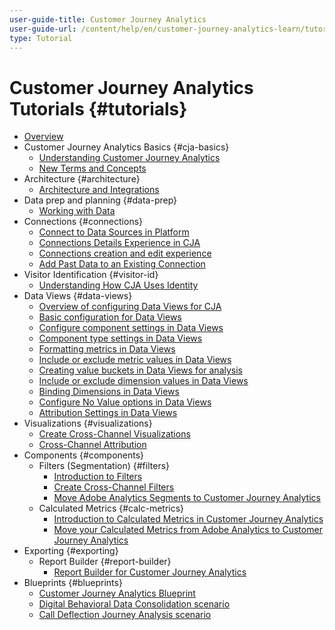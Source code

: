 ```yaml
---
user-guide-title: Customer Journey Analytics
user-guide-url: /content/help/en/customer-journey-analytics-learn/tutorials/overview.html
type: Tutorial
---
```


# Customer Journey Analytics Tutorials {#tutorials}

+ [Overview](overview.md)
+ Customer Journey Analytics Basics {#cja-basics}
  + [Understanding Customer Journey Analytics](cja-basics/understanding-customer-journey-analytics.md)
  + [New Terms and Concepts](cja-basics/new-terms-and-concepts-in-cja.md)
+ Architecture {#architecture}
  + [Architecture and Integrations](architecture/architecture-and-integrations-of-cja.md)
+ Data prep and planning {#data-prep}
  + [Working with Data](data-prep/working-with-data-in-cja.md)
+ Connections {#connections}
  + [Connect to Data Sources in Platform](connections/connecting-customer-journey-analytics-to-data-sources-in-platform.md)
  + [Connections Details Experience in CJA](connections/connections-details-experience-in-cja.md)
  + [Connections creation and edit experience](connections/cja-connections-creation-and-edit-experience.md)
  + [Add Past Data to an Existing Connection](connections/add-past-data-to-an-existing-connection-in-cja.md)
+ Visitor Identification {#visitor-id}
  + [Understanding How CJA Uses Identity](visitor-id/understanding-how-customer-journey-analytics-uses-identity.md)
+ Data Views {#data-views}
  + [Overview of configuring Data Views for CJA](data-views/overview-of-configuring-data-views-for-cja.md)
  + [Basic configuration for Data Views](data-views/basic-configuration-for-data-views.md)
  + [Configure component settings in Data Views](data-views/configuring-component-settings-in-data-views.md)
  + [Component type settings in Data Views](data-views/component-type-settings-in-data-views.md)
  + [Formatting metrics in Data Views](data-views/formatting-metrics-in-data-views.md)
  + [Include or exclude metric values in Data Views](data-views/include-or-exclude-metric-values-in-data-views.md)
  + [Creating value buckets in Data Views for analysis](data-views/creating-value-buckets-in-data-views-for-analysis.md)
  + [Include or exclude dimension values in Data Views](data-views/include-or-exclude-dimension-values-in-data-views.md)
  + [Binding Dimensions in Data Views](data-views/binding-dimensions-in-data-views.md)
  + [Configure No Value options in Data Views](data-views/configure-no-value-options-in-data-views.md)
  + [Attribution Settings in Data Views](data-views/attribution-settings-in-data-views.md)
+ Visualizations {#visualizations}
  + [Create Cross-Channel Visualizations](visualizations/creating-cross-channel-visualizations-in-customer-journey-analytics.md)
  + [Cross-Channel Attribution](visualizations/cross-channel-attribution-in-customer-journey-analytics.md)
+ Components {#components}
  + Filters (Segmentation) {#filters}
    + [Introduction to Filters](components/filters/introduction-to-filters-in-cja.md)
    + [Create Cross-Channel Filters](components/filters/creating-cross-channel-filters-in-customer-journey-analytics.md)
    + [Move Adobe Analytics Segments to Customer Journey Analytics](components/filters/moving-adobe-analytics-segments-to-customer-journey-analytics.md)
  + Calculated Metrics {#calc-metrics}
    + [Introduction to Calculated Metrics in Customer Journey Analytics](components/calc-metrics/introduction-to-calculated-metrics-in-customer-journey-analytics.md)
    + [Move your Calculated Metrics from Adobe Analytics to Customer Journey Analytics](components/calc-metrics/moving-your-calculated-metrics-from-adobe-analytics-to-customer-journey-analytics.md)
+ Exporting {#exporting}
  + Report Builder {#report-builder}
    + [Report Builder for Customer Journey Analytics](exporting/report-builder/report-builder-for-customer-journey-analytics.md)
+ Blueprints {#blueprints}
  + [Customer Journey Analytics Blueprint](https://experienceleague.adobe.com/docs/blueprints-learn/architecture/customer-journey-analytics/overview.html)
  + [Digital Behavioral Data Consolidation scenario](https://experienceleague.adobe.com/docs/blueprints-learn/architecture/customer-journey-analytics/digital-behavioral-data-consolidation.html)
  + [Call Deflection Journey Analysis scenario](https://experienceleague.adobe.com/docs/blueprints-learn/architecture/customer-journey-analytics/call-deflect.html?lang=en#customer-journey-analytics)
